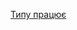 [Типу працює](https://html-preview.github.io/?url=https://github.com/Ermolovq/practice_test/blob/main/index.html)
